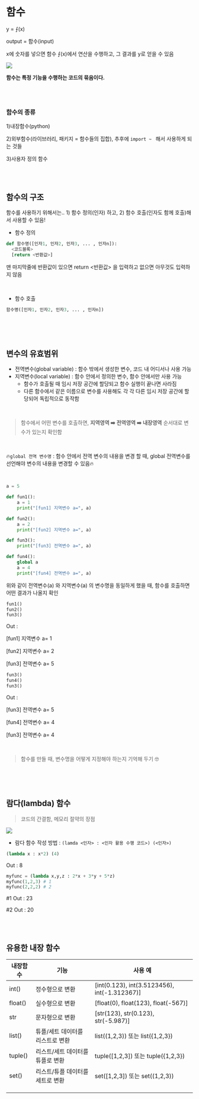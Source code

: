 # 함수

y = ⨍(x)

output  = 함수(input)

x에 숫자를 넣으면 함수 ⨍(x)에서 연산을 수행하고, 그 결과를  y로 얻을 수 있음



![](https://upload.wikimedia.org/wikipedia/commons/thumb/3/3b/Function_machine2.svg/220px-Function_machine2.svg.png)

**함수는 특정 기능을 수행하는 코드의 묶음이다.**

<br>

<br>

### 함수의 종류

1)내장함수(python)

2)외부함수(라이브러리, 패키지 = 함수들의 집합), 추후에 `import ~ ` 해서 사용하게 되는 것들

3)사용자 정의 함수

<br>

<br>

## 함수의 구조

함수를 사용하기 위해서는.. 1) 함수 정의(인자) 하고, 2) 함수 호출(인자도 함께 호출)해서 사용할 수 있음!

* 함수 정의

```python
def 함수명([인자1, 인자2, 인자3, ... , 인자n]):
  <코드블록>
  [return <반환값>]
```

맨 마지막줄에 반환값이 있으면 return <반환값> 을 입력하고 없으면 아무것도 입력하지 않음

<br>

* 함수 호출

```python
함수명([인자1, 인자2, 인자3, ... , 인자n])
```

<br>

<br>

<br>

## 변수의 유효범위

* 전역변수(global variable) : 함수 밖에서 생성한 변수, 코드 내 어디서나 사용 가능
* 지역변수(local variable) : 함수 안에서 정의한 변수, 함수 안에서만 사용 가능
  * 함수가 호출될 때 임시 저장 공간에 할당되고 함수 실행이 끝나면 사라짐
  * 다른 함수에서 같은 이름으로 변수를 사용해도 각 각 다른 임시 저장 공간에 할당되어 독립적으로 동작함

<br>

> 함수에서 어떤 변수를 호출하면, **지역영역 ➡️ 전역영역 ➡️ 내장영역** 순서대로 변수가 있는지 확인함

<br>

🔥`global 전역 변수명` : 함수 안에서 전역 변수의 내용을 변경 할 때, global 전역변수를 선언해야 변수의 내용을 변경할 수 있음🔥

<br>

```python
a = 5

def fun1():
    a = 1
    print("[fun1] 지역변수 a=", a)

def fun2():
    a = 2
    print("[fun2] 지역변수 a=", a)

def fun3():
    print("[fun3] 전역변수 a=", a)

def fun4():
    global a 
    a = 4
    print("[fun4] 전역변수 a=", a)
```

위와 같이 전역변수(a) 와 지역변수(a) 의 변수명을 동일하게 했을 때, 함수를 호출하면 어떤 결과가 나올지 확인

```python
fun1()
fun2()
fun3()
```

Out :

[fun1] 지역변수 a= 1 

[fun2] 지역변수 a= 2 

[fun3] 전역변수 a= 5

```python
fun3()
fun4()
fun3()
```

Out : 

[fun3] 전역변수 a= 5 

[fun4] 전역변수 a= 4 

[fun3] 전역변수 a= 4

<br>

>  함수를 만들 때, 변수명을 어떻게 지정해야 하는지 기억해 두기 🤓

<br>

<br>

<br>

## 람다(lambda) 함수

> 코드의 간결함, 메모리 절약의 장점

![](https://wikidocs.net/images/page/22804/%E1%84%89%E1%85%B3%E1%84%8F%E1%85%B3%E1%84%85%E1%85%B5%E1%86%AB%E1%84%89%E1%85%A3%E1%86%BA_2018-11-07_05.56.24.png)

* 람다 함수 작성 방법 : `(lamda <인자> : <인자 활용 수행 코드>) (<인자>)`

```python
(lambda x : x*2) (4)
```

Out : 8

```python
myfunc = (lambda x,y,z : 2*x + 3*y + 5*z)
myfunc(1,2,3) # 1
myfunc(2,2,2) # 2
```

#1 Out : 23

#2 Out : 20

<br>

<br>

## 유용한 내장 함수

| 내장함수 | 기능                             | 사용 예                                      |
| -------- | -------------------------------- | -------------------------------------------- |
| int()    | 정수형으로 변환                  | [int(0.123), int(3.5123456), int(-1.312367)] |
| float()  | 실수형으로 변환                  | [float(0), float(123), float(-567)]          |
| str      | 문자형으로 변환                  | [str(123), str(0.123), str(-5.987)]          |
| list()   | 튜플/세트 데이터를 리스트로 변환 | list((1,2,3)) 또는 list({1,2,3})             |
| tuple()  | 리스트/세트 데이터를 튜플로 변환 | tuple([1,2,3]) 또는 tuple({1,2,3})           |
| set()    | 리스트/튜플 데이터를 세트로 변환 | set([1,2,3]) 또는 set((1,2,3))               |
|          |                                  |                                              |
|          |                                  |                                              |
|          |                                  |                                              |

